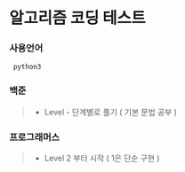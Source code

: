 # 알고리즘 코딩 테스트 #

### 사용언어
     python3


### 백준 
> - Level - 단계별로 풀기 ( 기본 문법 공부 )


### 프로그래머스
> - Level 2 부터 시작 ( 1은 단순 구현 )